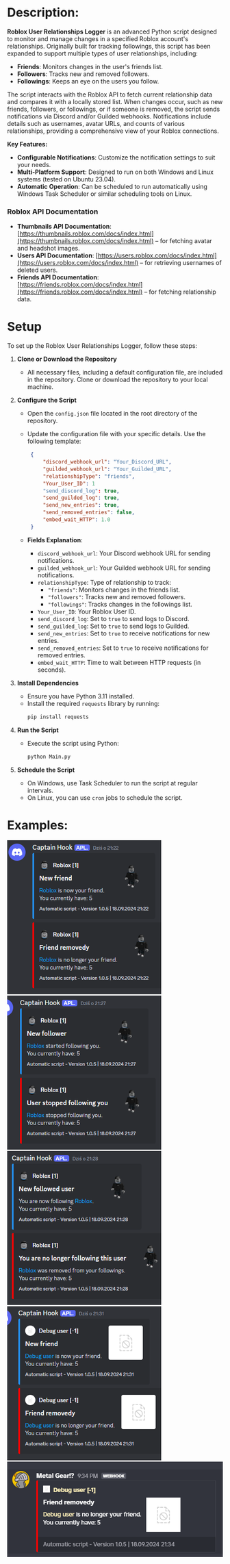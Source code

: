 # Description:
**Roblox User Relationships Logger** is an advanced Python script designed to monitor and manage changes in a specified Roblox account's relationships. Originally built for tracking followings, this script has been expanded to support multiple types of user relationships, including:

- **Friends**: Monitors changes in the user's friends list.
- **Followers**: Tracks new and removed followers.
- **Followings**: Keeps an eye on the users you follow.

The script interacts with the Roblox API to fetch current relationship data and compares it with a locally stored list. When changes occur, such as new friends, followers, or followings, or if someone is removed, the script sends notifications via Discord and/or Guilded webhooks. Notifications include details such as usernames, avatar URLs, and counts of various relationships, providing a comprehensive view of your Roblox connections.

**Key Features:**
- **Configurable Notifications**: Customize the notification settings to suit your needs.
- **Multi-Platform Support**: Designed to run on both Windows and Linux systems (tested on Ubuntu 23.04).
- **Automatic Operation**: Can be scheduled to run automatically using Windows Task Scheduler or similar scheduling tools on Linux.

### Roblox API Documentation

- **Thumbnails API Documentation**: [https://thumbnails.roblox.com/docs/index.html](https://thumbnails.roblox.com/docs/index.html) – for fetching avatar and headshot images.
- **Users API Documentation**: [https://users.roblox.com/docs/index.html](https://users.roblox.com/docs/index.html) – for retrieving usernames of deleted users.
- **Friends API Documentation**: [https://friends.roblox.com/docs/index.html](https://friends.roblox.com/docs/index.html) – for fetching relationship data.

# Setup

To set up the Roblox User Relationships Logger, follow these steps:

1. **Clone or Download the Repository**
   - All necessary files, including a default configuration file, are included in the repository. Clone or download the repository to your local machine.

2. **Configure the Script**
   - Open the `config.json` file located in the root directory of the repository.
   - Update the configuration file with your specific details. Use the following template:

     ```json
      {
          "discord_webhook_url": "Your_Discord_URL",
          "guilded_webhook_url": "Your_Guilded_URL",
          "relationshipType": "friends",
          "Your_User_ID": 1
          "send_discord_log": true,
          "send_guilded_log": true,
          "send_new_entries": true,
          "send_removed_entries": false,
          "embed_wait_HTTP": 1.0
      }
     ```

   - **Fields Explanation**:
     - `discord_webhook_url`: Your Discord webhook URL for sending notifications.
     - `guilded_webhook_url`: Your Guilded webhook URL for sending notifications.
     - `relationshipType`: Type of relationship to track:
       - `"friends"`: Monitors changes in the friends list.
       - `"followers"`: Tracks new and removed followers.
       - `"followings"`: Tracks changes in the followings list.
     - `Your_User_ID`: Your Roblox User ID.
     - `send_discord_log`: Set to `true` to send logs to Discord.
     - `send_guilded_log`: Set to `true` to send logs to Guilded.
     - `send_new_entries`: Set to `true` to receive notifications for new entries.
     - `send_removed_entries`: Set to `true` to receive notifications for removed entries.
     - `embed_wait_HTTP`: Time to wait between HTTP requests (in seconds).

3. **Install Dependencies**
   - Ensure you have Python 3.11 installed.
   - Install the required `requests` library by running:
     ```bash
     pip install requests
     ```

4. **Run the Script**
   - Execute the script using Python:
     ```bash
     python Main.py
     ```

5. **Schedule the Script**
   - On Windows, use Task Scheduler to run the script at regular intervals.
   - On Linux, you can use `cron` jobs to schedule the script.

# Examples:
![Screenshot 1](./Examples/1.png)
![Screenshot 2](./Examples/2.png)
![Screenshot 3](./Examples/3.png)
![Screenshot 4](./Examples/4.png)
![Screenshot 5](./Examples/5.png)
